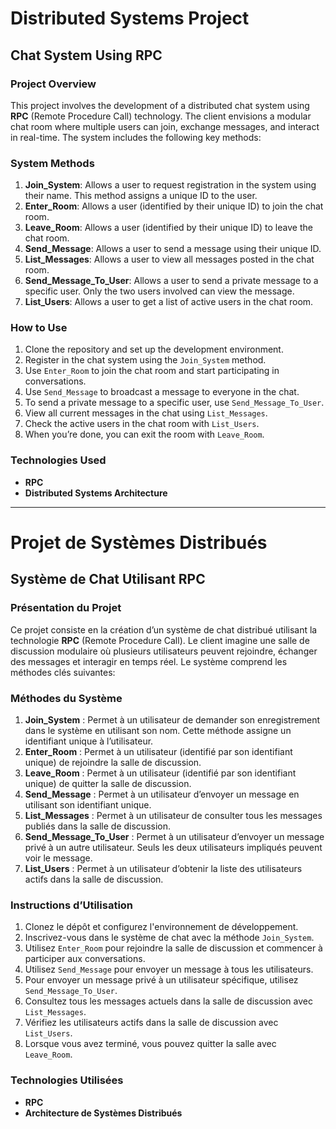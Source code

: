 # Distributed Systems Project

## Chat System Using RPC

### Project Overview

This project involves the development of a distributed chat system using **RPC** (Remote Procedure Call) technology. The client envisions a modular chat room where multiple users can join, exchange messages, and interact in real-time. The system includes the following key methods:

### System Methods

1. **Join_System**: Allows a user to request registration in the system using their name. This method assigns a unique ID to the user.
2. **Enter_Room**: Allows a user (identified by their unique ID) to join the chat room.
3. **Leave_Room**: Allows a user (identified by their unique ID) to leave the chat room.
4. **Send_Message**: Allows a user to send a message using their unique ID.
5. **List_Messages**: Allows a user to view all messages posted in the chat room.
6. **Send_Message_To_User**: Allows a user to send a private message to a specific user. Only the two users involved can view the message.
7. **List_Users**: Allows a user to get a list of active users in the chat room.

### How to Use

1. Clone the repository and set up the development environment.
2. Register in the chat system using the `Join_System` method.
3. Use `Enter_Room` to join the chat room and start participating in conversations.
4. Use `Send_Message` to broadcast a message to everyone in the chat.
5. To send a private message to a specific user, use `Send_Message_To_User`.
6. View all current messages in the chat using `List_Messages`.
7. Check the active users in the chat room with `List_Users`.
8. When you’re done, you can exit the room with `Leave_Room`.

### Technologies Used

- **RPC**
- **Distributed Systems Architecture**

---

# Projet de Systèmes Distribués

## Système de Chat Utilisant RPC

### Présentation du Projet

Ce projet consiste en la création d’un système de chat distribué utilisant la technologie **RPC** (Remote Procedure Call). Le client imagine une salle de discussion modulaire où plusieurs utilisateurs peuvent rejoindre, échanger des messages et interagir en temps réel. Le système comprend les méthodes clés suivantes:

### Méthodes du Système

1. **Join_System** : Permet à un utilisateur de demander son enregistrement dans le système en utilisant son nom. Cette méthode assigne un identifiant unique à l’utilisateur.
2. **Enter_Room** : Permet à un utilisateur (identifié par son identifiant unique) de rejoindre la salle de discussion.
3. **Leave_Room** : Permet à un utilisateur (identifié par son identifiant unique) de quitter la salle de discussion.
4. **Send_Message** : Permet à un utilisateur d’envoyer un message en utilisant son identifiant unique.
5. **List_Messages** : Permet à un utilisateur de consulter tous les messages publiés dans la salle de discussion.
6. **Send_Message_To_User** : Permet à un utilisateur d’envoyer un message privé à un autre utilisateur. Seuls les deux utilisateurs impliqués peuvent voir le message.
7. **List_Users** : Permet à un utilisateur d’obtenir la liste des utilisateurs actifs dans la salle de discussion.

### Instructions d’Utilisation

1. Clonez le dépôt et configurez l'environnement de développement.
2. Inscrivez-vous dans le système de chat avec la méthode `Join_System`.
3. Utilisez `Enter_Room` pour rejoindre la salle de discussion et commencer à participer aux conversations.
4. Utilisez `Send_Message` pour envoyer un message à tous les utilisateurs.
5. Pour envoyer un message privé à un utilisateur spécifique, utilisez `Send_Message_To_User`.
6. Consultez tous les messages actuels dans la salle de discussion avec `List_Messages`.
7. Vérifiez les utilisateurs actifs dans la salle de discussion avec `List_Users`.
8. Lorsque vous avez terminé, vous pouvez quitter la salle avec `Leave_Room`.

### Technologies Utilisées

- **RPC**
- **Architecture de Systèmes Distribués**

